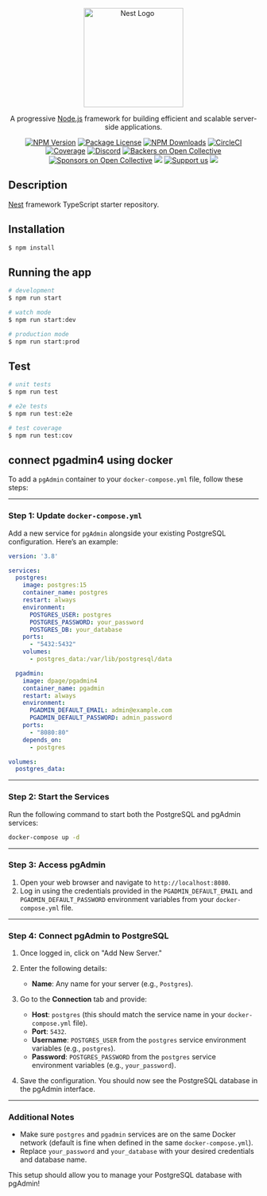 <p align="center">
  <a href="http://nestjs.com/" target="blank"><img src="https://nestjs.com/img/logo-small.svg" width="200" alt="Nest Logo" /></a>
</p>

[circleci-image]: https://img.shields.io/circleci/build/github/nestjs/nest/master?token=abc123def456
[circleci-url]: https://circleci.com/gh/nestjs/nest

  <p align="center">A progressive <a href="http://nodejs.org" target="_blank">Node.js</a> framework for building efficient and scalable server-side applications.</p>
    <p align="center">
<a href="https://www.npmjs.com/~nestjscore" target="_blank"><img src="https://img.shields.io/npm/v/@nestjs/core.svg" alt="NPM Version" /></a>
<a href="https://www.npmjs.com/~nestjscore" target="_blank"><img src="https://img.shields.io/npm/l/@nestjs/core.svg" alt="Package License" /></a>
<a href="https://www.npmjs.com/~nestjscore" target="_blank"><img src="https://img.shields.io/npm/dm/@nestjs/common.svg" alt="NPM Downloads" /></a>
<a href="https://circleci.com/gh/nestjs/nest" target="_blank"><img src="https://img.shields.io/circleci/build/github/nestjs/nest/master" alt="CircleCI" /></a>
<a href="https://coveralls.io/github/nestjs/nest?branch=master" target="_blank"><img src="https://coveralls.io/repos/github/nestjs/nest/badge.svg?branch=master#9" alt="Coverage" /></a>
<a href="https://discord.gg/G7Qnnhy" target="_blank"><img src="https://img.shields.io/badge/discord-online-brightgreen.svg" alt="Discord"/></a>
<a href="https://opencollective.com/nest#backer" target="_blank"><img src="https://opencollective.com/nest/backers/badge.svg" alt="Backers on Open Collective" /></a>
<a href="https://opencollective.com/nest#sponsor" target="_blank"><img src="https://opencollective.com/nest/sponsors/badge.svg" alt="Sponsors on Open Collective" /></a>
  <a href="https://paypal.me/kamilmysliwiec" target="_blank"><img src="https://img.shields.io/badge/Donate-PayPal-ff3f59.svg"/></a>
    <a href="https://opencollective.com/nest#sponsor"  target="_blank"><img src="https://img.shields.io/badge/Support%20us-Open%20Collective-41B883.svg" alt="Support us"></a>
  <a href="https://twitter.com/nestframework" target="_blank"><img src="https://img.shields.io/twitter/follow/nestframework.svg?style=social&label=Follow"></a>
</p>
  <!--[![Backers on Open Collective](https://opencollective.com/nest/backers/badge.svg)](https://opencollective.com/nest#backer)
  [![Sponsors on Open Collective](https://opencollective.com/nest/sponsors/badge.svg)](https://opencollective.com/nest#sponsor)-->

## Description

[Nest](https://github.com/nestjs/nest) framework TypeScript starter repository.

## Installation

```bash
$ npm install
```

## Running the app

```bash
# development
$ npm run start

# watch mode
$ npm run start:dev

# production mode
$ npm run start:prod
```

## Test

```bash
# unit tests
$ npm run test

# e2e tests
$ npm run test:e2e

# test coverage
$ npm run test:cov
```

## connect pgadmin4 using docker
To add a `pgAdmin` container to your `docker-compose.yml` file, follow these steps:

---

### **Step 1: Update `docker-compose.yml`**
Add a new service for `pgAdmin` alongside your existing PostgreSQL configuration. Here’s an example:

```yaml
version: '3.8'

services:
  postgres:
    image: postgres:15
    container_name: postgres
    restart: always
    environment:
      POSTGRES_USER: postgres
      POSTGRES_PASSWORD: your_password
      POSTGRES_DB: your_database
    ports:
      - "5432:5432"
    volumes:
      - postgres_data:/var/lib/postgresql/data

  pgadmin:
    image: dpage/pgadmin4
    container_name: pgadmin
    restart: always
    environment:
      PGADMIN_DEFAULT_EMAIL: admin@example.com
      PGADMIN_DEFAULT_PASSWORD: admin_password
    ports:
      - "8080:80"
    depends_on:
      - postgres

volumes:
  postgres_data:
```

---

### **Step 2: Start the Services**
Run the following command to start both the PostgreSQL and pgAdmin services:
```bash
docker-compose up -d
```

---

### **Step 3: Access pgAdmin**
1. Open your web browser and navigate to `http://localhost:8080`.
2. Log in using the credentials provided in the `PGADMIN_DEFAULT_EMAIL` and `PGADMIN_DEFAULT_PASSWORD` environment variables from your `docker-compose.yml` file.

---

### **Step 4: Connect pgAdmin to PostgreSQL**
1. Once logged in, click on "Add New Server."
2. Enter the following details:
   - **Name**: Any name for your server (e.g., `Postgres`).
3. Go to the **Connection** tab and provide:
   - **Host**: `postgres` (this should match the service name in your `docker-compose.yml` file).
   - **Port**: `5432`.
   - **Username**: `POSTGRES_USER` from the `postgres` service environment variables (e.g., `postgres`).
   - **Password**: `POSTGRES_PASSWORD` from the `postgres` service environment variables (e.g., `your_password`).

4. Save the configuration. You should now see the PostgreSQL database in the pgAdmin interface.

---

### **Additional Notes**
- Make sure `postgres` and `pgadmin` services are on the same Docker network (default is fine when defined in the same `docker-compose.yml`).
- Replace `your_password` and `your_database` with your desired credentials and database name.

This setup should allow you to manage your PostgreSQL database with pgAdmin!

